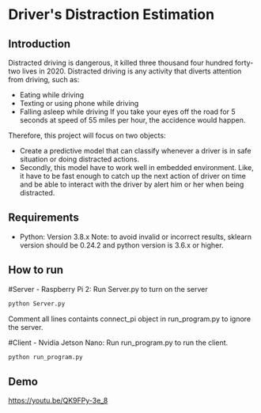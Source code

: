 # Driver's Distraction Estimation

## Introduction
Distracted driving is dangerous, it killed three thousand four hundred forty-two lives in 2020.
Distracted driving is any activity that diverts attention from driving, such as:
+ Eating while driving
+ Texting or using phone while driving
+ Falling asleep while driving
If you take your eyes off the road for 5 seconds at speed of 55 miles per hour, the accidence would happen.

Therefore, this project will focus on two objects:
+ Create a predictive model that can classify whenever a driver is in safe situation or doing distracted actions.
+ Secondly, this model have to work well in embedded environment. Like, it have to be fast enough to catch up the next action of driver on time and be able to interact with the driver by alert him or her when being distracted.

## Requirements
+ Python: Version 3.8.x
Note: to avoid invalid or incorrect results, sklearn version should be 0.24.2 and python version is 3.6.x or higher.

## How to run

#Server - Raspberry Pi 2:
Run Server.py to turn on the server

```bash
python Server.py
```

Comment all lines containts connect_pi object in run_program.py to ignore the server.

#Client - Nvidia Jetson Nano:
Run run_program.py to run the client.

```bash
python run_program.py
```
## Demo
https://youtu.be/QK9FPy-3e_8
